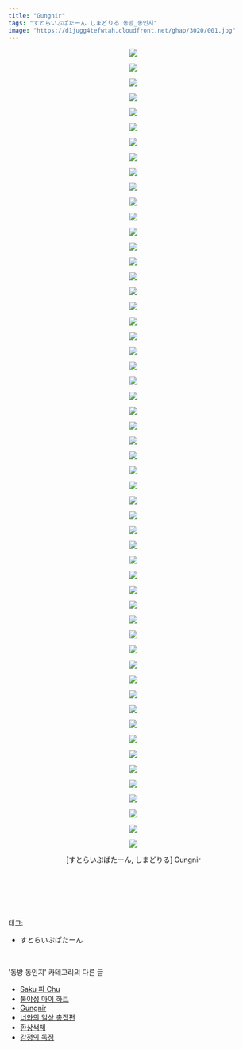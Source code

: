 ```yaml
---
title: "Gungnir"
tags: "すとらいぷぱたーん しまどりる 동방_동인지"
image: "https://d1jugg4tefwtah.cloudfront.net/ghap/3020/001.jpg"
---
```

<div class="article">
<p style="text-align: center; clear: none; float: none;"><img src="{{ site.imgserver11 }}/ghap/3020/001.jpg"/></p>
<p style="text-align: center; clear: none; float: none;"><img src="{{ site.imgserver11 }}/ghap/3020/002.jpg"/></p>
<p style="text-align: center; clear: none; float: none;"><img src="{{ site.imgserver11 }}/ghap/3020/003.jpg"/></p>
<p style="text-align: center; clear: none; float: none;"><img src="{{ site.imgserver11 }}/ghap/3020/004.jpg"/></p>
<p style="text-align: center; clear: none; float: none;"><img src="{{ site.imgserver11 }}/ghap/3020/005.jpg"/></p>
<p style="text-align: center; clear: none; float: none;"><img src="{{ site.imgserver11 }}/ghap/3020/006.jpg"/></p>
<p style="text-align: center; clear: none; float: none;"><img src="{{ site.imgserver11 }}/ghap/3020/007.jpg"/></p>
<p style="text-align: center; clear: none; float: none;"><img src="{{ site.imgserver11 }}/ghap/3020/008.jpg"/></p>
<p style="text-align: center; clear: none; float: none;"><img src="{{ site.imgserver11 }}/ghap/3020/009.jpg"/></p>
<p style="text-align: center; clear: none; float: none;"><img src="{{ site.imgserver11 }}/ghap/3020/010.jpg"/></p>
<p style="text-align: center; clear: none; float: none;"><img src="{{ site.imgserver11 }}/ghap/3020/011.jpg"/></p>
<p style="text-align: center; clear: none; float: none;"><img src="{{ site.imgserver11 }}/ghap/3020/012.jpg"/></p>
<p style="text-align: center; clear: none; float: none;"><img src="{{ site.imgserver11 }}/ghap/3020/013.jpg"/></p>
<p style="text-align: center; clear: none; float: none;"><img src="{{ site.imgserver11 }}/ghap/3020/014.jpg"/></p>
<p style="text-align: center; clear: none; float: none;"><img src="{{ site.imgserver11 }}/ghap/3020/015.jpg"/></p>
<p style="text-align: center; clear: none; float: none;"><img src="{{ site.imgserver11 }}/ghap/3020/016.jpg"/></p>
<p style="text-align: center; clear: none; float: none;"><img src="{{ site.imgserver11 }}/ghap/3020/017.jpg"/></p>
<p style="text-align: center; clear: none; float: none;"><img src="{{ site.imgserver11 }}/ghap/3020/018.jpg"/></p>
<p style="text-align: center; clear: none; float: none;"><img src="{{ site.imgserver11 }}/ghap/3020/019.jpg"/></p>
<p style="text-align: center; clear: none; float: none;"><img src="{{ site.imgserver11 }}/ghap/3020/020.jpg"/></p>
<p style="text-align: center; clear: none; float: none;"><img src="{{ site.imgserver11 }}/ghap/3020/021.jpg"/></p>
<p style="text-align: center; clear: none; float: none;"><img src="{{ site.imgserver11 }}/ghap/3020/022.jpg"/></p>
<p style="text-align: center; clear: none; float: none;"><img src="{{ site.imgserver11 }}/ghap/3020/023.jpg"/></p>
<p style="text-align: center; clear: none; float: none;"><img src="{{ site.imgserver11 }}/ghap/3020/024.jpg"/></p>
<p style="text-align: center; clear: none; float: none;"><img src="{{ site.imgserver11 }}/ghap/3020/025.jpg"/></p>
<p style="text-align: center; clear: none; float: none;"><img src="{{ site.imgserver11 }}/ghap/3020/026.jpg"/></p>
<p style="text-align: center; clear: none; float: none;"><img src="{{ site.imgserver11 }}/ghap/3020/027.jpg"/></p>
<p style="text-align: center; clear: none; float: none;"><img src="{{ site.imgserver11 }}/ghap/3020/028.jpg"/></p>
<p style="text-align: center; clear: none; float: none;"><img src="{{ site.imgserver11 }}/ghap/3020/029.jpg"/></p>
<p style="text-align: center; clear: none; float: none;"><img src="{{ site.imgserver11 }}/ghap/3020/030.jpg"/></p>
<p style="text-align: center; clear: none; float: none;"><img src="{{ site.imgserver11 }}/ghap/3020/031.jpg"/></p>
<p style="text-align: center; clear: none; float: none;"><img src="{{ site.imgserver11 }}/ghap/3020/032.jpg"/></p>
<p style="text-align: center; clear: none; float: none;"><img src="{{ site.imgserver11 }}/ghap/3020/033.jpg"/></p>
<p style="text-align: center; clear: none; float: none;"><img src="{{ site.imgserver11 }}/ghap/3020/034.jpg"/></p>
<p style="text-align: center; clear: none; float: none;"><img src="{{ site.imgserver11 }}/ghap/3020/035.jpg"/></p>
<p style="text-align: center; clear: none; float: none;"><img src="{{ site.imgserver11 }}/ghap/3020/036.jpg"/></p>
<p style="text-align: center; clear: none; float: none;"><img src="{{ site.imgserver11 }}/ghap/3020/037.jpg"/></p>
<p style="text-align: center; clear: none; float: none;"><img src="{{ site.imgserver11 }}/ghap/3020/038.jpg"/></p>
<p style="text-align: center; clear: none; float: none;"><img src="{{ site.imgserver11 }}/ghap/3020/039.jpg"/></p>
<p style="text-align: center; clear: none; float: none;"><img src="{{ site.imgserver11 }}/ghap/3020/040.jpg"/></p>
<p style="text-align: center; clear: none; float: none;"><img src="{{ site.imgserver11 }}/ghap/3020/041.jpg"/></p>
<p style="text-align: center; clear: none; float: none;"><img src="{{ site.imgserver11 }}/ghap/3020/042.jpg"/></p>
<p style="text-align: center; clear: none; float: none;"><img src="{{ site.imgserver11 }}/ghap/3020/043.jpg"/></p>
<p style="text-align: center; clear: none; float: none;"><img src="{{ site.imgserver11 }}/ghap/3020/044.jpg"/></p>
<p style="text-align: center; clear: none; float: none;"><img src="{{ site.imgserver11 }}/ghap/3020/045.jpg"/></p>
<p style="text-align: center; clear: none; float: none;"><img src="{{ site.imgserver11 }}/ghap/3020/046.jpg"/></p>
<p style="text-align: center; clear: none; float: none;"><img src="{{ site.imgserver11 }}/ghap/3020/047.jpg"/></p>
<p style="text-align: center; clear: none; float: none;"><img src="{{ site.imgserver11 }}/ghap/3020/048.jpg"/></p>
<p style="text-align: center; clear: none; float: none;"><img src="{{ site.imgserver11 }}/ghap/3020/049.jpg"/></p>
<p style="text-align: center; clear: none; float: none;"><img src="{{ site.imgserver11 }}/ghap/3020/050.jpg"/></p>
<p style="text-align: center; clear: none; float: none;"><img src="{{ site.imgserver11 }}/ghap/3020/051.jpg"/></p>
<p style="text-align: center; clear: none; float: none;"><img src="{{ site.imgserver11 }}/ghap/3020/052.jpg"/></p>
<p style="text-align: center; clear: none; float: none;"><img src="{{ site.imgserver11 }}/ghap/3020/053.jpg"/></p>
<p style="text-align: center; clear: none; float: none;"><img src="{{ site.imgserver11 }}/ghap/3020/054.jpg"/></p>
<p style="text-align: center; clear: none; float: none;">[すとらいぷぱたーん, しまどりる] Gungnir</p>
<p style="text-align: center; clear: none; float: none;"><br/></p>
<p><br/></p>
</div><br/>
<div class="tagTrail">
<p>태그: </p>
<ul>
<li>すとらいぷぱたーん</li>
</ul>
</div><br/>
<div class="another">
<p>'동방 동인지' 카테고리의 다른 글</p>
<ul>
<li><a href="/ghap_3022">Saku 파 Chu</a></li>
<li><a href="/ghap_3021">불야성 마이 하트</a></li>
<li><a href="/ghap_3020">Gungnir</a></li>
<li><a href="/ghap_3018">너와의 일상 총집편</a></li>
<li><a href="/ghap_3016">환상색제</a></li>
<li><a href="/ghap_3015">감정의 독점</a></li>
</ul>
</div><br/>
<div class="cb_module cb_fluid">
<div class="cb_wrt cb_profile">
</div><!-- commentList close -->
</div><br/>
